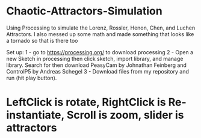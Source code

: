 # Chaotic-Attractors-Simulation
Using Processing to simulate the Lorenz, Rossler, Henon, Chen, and Luchen Attractors. I also messed up some math and made something that looks like a tornado so that is there too

Set up:
1 - go to https://processing.org/ to download processing
2 - Open a new Sketch in processing then click sketch, import library, and manage library. Search for then download PeasyCam by Johnathan Feinberg and ControlP5 by Andreas Schegel
3 - Download files from my repository and run (hit play button).
# LeftClick is rotate, RightClick is Re-instantiate, Scroll is zoom, slider is attractors
